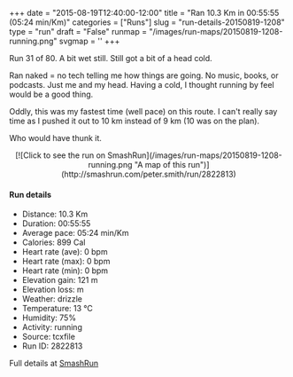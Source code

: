 +++
date = "2015-08-19T12:40:00-12:00"
title = "Ran 10.3 Km in 00:55:55 (05:24 min/Km)"
categories = ["Runs"]
slug = "run-details-20150819-1208"
type = "run"
draft = "False"
runmap = "/images/run-maps/20150819-1208-running.png"
svgmap = '<polyline points="90 33, 88 37, 93 39, 94 38, 94 38, 96 36, 95 35, 96 34, 100 25, 97 23, 91 23, 86 23, 84 23, 73 27, 71 29, 57 41, 44 45, 37 48, 32 45, 32 43, 31 41, 24 39, 8 49, 1 50, 0 59, 1 60, 1 70, 3 74, 7 77, 27 66, 44 63, 58 59, 60 56, 65 53, 70 52, 74 50, 75 49, 76 49, 79 38, 81 34, 87 31, 91 31, 91 33">'
+++

Run 31 of 80. A bit wet still. Still got a bit of a head cold. 

Ran naked = no tech telling me how things are going. No music, books, or podcasts. Just me and my head. Having a cold, I thought running by feel would be a good thing. 

Oddly, this was my fastest time (well pace) on this route. I can't really say time as I pushed it out to 10 km instead of 9 km (10 was on the plan). 

Who would have thunk it. 



<!--more-->

<center>
[![Click to see the run on SmashRun](/images/run-maps/20150819-1208-running.png "A map of this run")](http://smashrun.com/peter.smith/run/2822813)
</center>

#### Run details

* Distance: 10.3 Km
* Duration: 00:55:55
* Average pace: 05:24 min/Km
* Calories: 899 Cal
* Heart rate (ave): 0 bpm
* Heart rate (max): 0 bpm
* Heart rate (min): 0 bpm
* Elevation gain: 121 m
* Elevation loss:  m
* Weather: drizzle
* Temperature: 13 &deg;C
* Humidity: 75%
* Activity: running
* Source: tcxfile
* Run ID: 2822813

Full details at [SmashRun](http://smashrun.com/peter.smith/run/2822813)